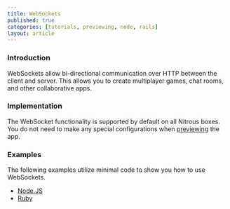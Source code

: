 ```yaml
---
title: WebSockets
published: true
categories: [tutorials, previewing, node, rails]
layout: article
---
```


### Introduction

WebSockets allow bi-directional communication over HTTP between the client and server. This allows you to create multiplayer games, chat rooms, and other collaborative apps.

### Implementation

The WebSocket functionality is supported by default on all Nitrous boxes. You do not need to make any special configurations when [previewing](/preview/) the app.

### Examples

The following examples utilize minimal code to show you how to use WebSockets.

* [Node.JS](https://github.com/nitrous-examples/node-websockets)
* [Ruby](https://github.com/nitrous-examples/ruby-websockets)
